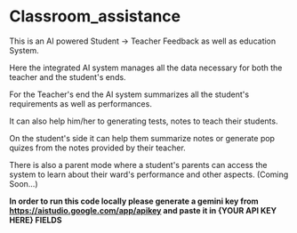 # Classroom_assistance
This is an AI powered Student -> Teacher Feedback as well as education System.

Here the integrated AI system manages all the data necessary for both the teacher and the student's ends.

For the Teacher's end the AI system summarizes all the student's requirements as well as performances. 

It can also help him/her to generating tests, notes to teach their students.

On the student's side it can help them summarize notes or generate pop quizes from the notes provided by their teacher.

There is also a parent mode where a student's parents can access the system to learn about their ward's performance and other aspects. (Coming Soon...)

**In order to run this code locally please generate a gemini key from https://aistudio.google.com/app/apikey and paste it in {YOUR API KEY HERE} FIELDS**
